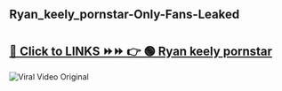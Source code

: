 
 ## Ryan_keely_pornstar-Only-Fans-Leaked

# <h2><a href="https://clipsfans.com/Ryan_keely_pornstar&ref=git">🔗 Click to LINKS ⏩⏩ 👉 🟢 Ryan keely pornstar </a></h2>

<a href="https://clipsfans.com/Ryan_keely_pornstar&ref=git" rel="nofollow" data-target="animated-image.originalLink"><img src="https://i.ibb.co.com/xMMVF88/686577567.gif" alt="Viral Video Original" style="max-width: 100%; display: inline-block;" data-target="animated-image.originalImage"></a>
